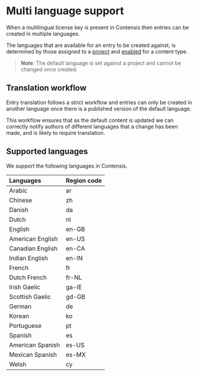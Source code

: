 # Multi language support
When a multilingual license key is present in Contensis then entries can be created in multiple languages.

The languages that are available for an entry to be created against, is determined by those assigned to a [project](/projects/update-a-project.md) and [enabled](/content-types/enable-disable-languages.md) for a content type.

> **Note**: The default language is set against a project and cannot be changed once created.

## Translation workflow
Entry translation follows a strict workflow and entries can only be created in another language once there is a published version of the default language. 

This workflow ensures that as the default content is updated we can correctly notify authors of different languages that a change has been made, and is likely to require translation.

## Supported languages
We support the following languages in Contensis.

| Languages | Region code  |
|:--|:--|
| Arabic | ar |
| Chinese | zh |
| Danish | da |
| Dutch | nl |
| English | en-GB  |
| American English | en-US |
| Canadian English | en-CA |
| Indian English | en-IN |
| French | fr |
| Dutch French | fr-NL|
| Irish Gaelic | ga-IE |
| Scottish Gaelic | gd-GB |
| German | de |
| Korean | ko |
| Portuguese | pt |
| Spanish | es |
| American Spanish | es-US |
| Mexican Spanish | es-MX |
| Welsh | cy |
